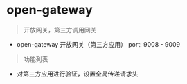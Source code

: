 # open-gateway
> 开放网关，第三方调用网关

- open-gateway       开放网关（第三方应用） port: 9008 - 9009

> 功能列表
- 对第三方应用进行验证，设置全局传递请求头